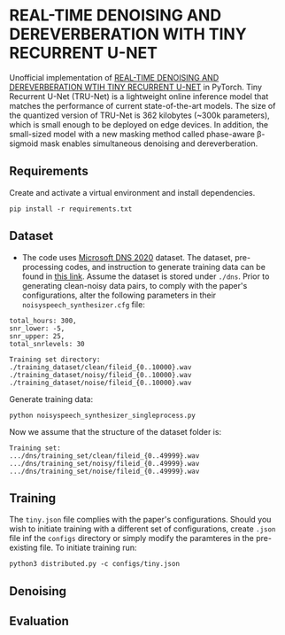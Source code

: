 # REAL-TIME DENOISING AND DEREVERBERATION WITH TINY RECURRENT U-NET

Unofficial implementation of [REAL-TIME DENOISING AND DEREVERBERATION WTIH TINY RECURRENT U-NET](https://arxiv.org/pdf/2102.03207.pdf) in PyTorch. Tiny Recurrent U-Net (TRU-Net) is a lightweight online inference model that matches the performance of current state-of-the-art models. The size of the quantized version of TRU-Net is 362 kilobytes (~300k parameters), which is small enough to be deployed on edge devices. In addition, the small-sized model with a new masking method called phase-aware β-sigmoid mask enables simultaneous denoising and dereverberation.

## Requirements

Create and activate a virtual environment and install dependencies.

```
pip install -r requirements.txt
```

## Dataset

- The code uses [Microsoft DNS 2020](https://arxiv.org/ftp/arxiv/papers/2005/2005.13981.pdf) dataset. The dataset, pre-processing codes, and instruction to generate training data can be found in [this link](https://github.com/microsoft/DNS-Challenge/tree/interspeech2020/master). Assume the dataset is stored under ```./dns```. Prior to generating clean-noisy data pairs, to comply with the paper's configurations, alter the following parameters in their ```noisyspeech_synthesizer.cfg``` file: 
```
total_hours: 300, 
snr_lower: -5, 
snr_upper: 25, 
total_snrlevels: 30
```


```
Training set directory: 
./training_dataset/clean/fileid_{0..10000}.wav
./training_dataset/noisy/fileid_{0..10000}.wav
./training_dataset/noise/fileid_{0..10000}.wav
```

Generate training data: 
```
python noisyspeech_synthesizer_singleprocess.py
```

Now we assume that the structure of the dataset folder is:
```
Training set: 
.../dns/training_set/clean/fileid_{0..49999}.wav
.../dns/training_set/noisy/fileid_{0..49999}.wav
.../dns/training_set/noise/fileid_{0..49999}.wav
```

## Training

The ```tiny.json``` file complies with the paper's configurations. Should you wish to initiate training with a different set of configurations, create ```.json``` file inf the ```configs``` directory or simply modify the paramteres in the pre-existing file. To initiate training run:

```python3 distributed.py -c configs/tiny.json```


## Denoising


## Evaluation


## 

